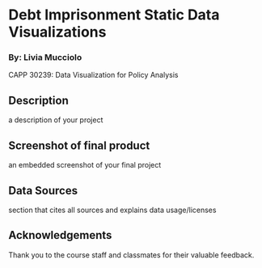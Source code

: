 # Debt Imprisonment Static Data Visualizations
### By: Livia Mucciolo

CAPP 30239: Data Visualization for Policy Analysis


## Description
a description of your project

## Screenshot of final product
an embedded screenshot of your final project

## Data Sources
section that cites all sources and explains data usage/licenses

## Acknowledgements

Thank you to the course staff and classmates for their valuable feedback.
